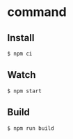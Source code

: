 # command

## Install

```shell script
$ npm ci
```

## Watch

```shell script
$ npm start
```

## Build

```shell script
$ npm run build
```
